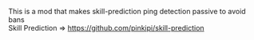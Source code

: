 This is a mod that makes skill-prediction ping detection passive to avoid bans<br />
Skill Prediction => https://github.com/pinkipi/skill-prediction
